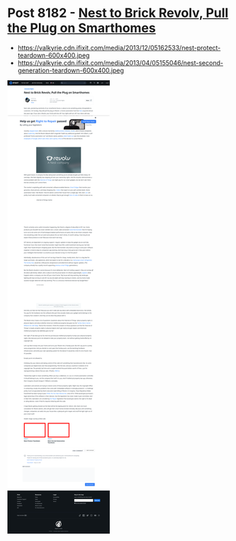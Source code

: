# Post 8182 - [Nest to Brick Revolv, Pull the Plug on Smarthomes](https://www.ifixit.com/News/8182/nest-bricks-revolv)

- https://valkyrie.cdn.ifixit.com/media/2013/12/05162533/nest-protect-teardown-600x400.jpeg
- https://valkyrie.cdn.ifixit.com/media/2013/04/05155046/nest-second-generation-teardown-600x400.jpeg

![screencap](screenshots/aec648f6-660a-439f-8b15-2354f320e42b.png)
